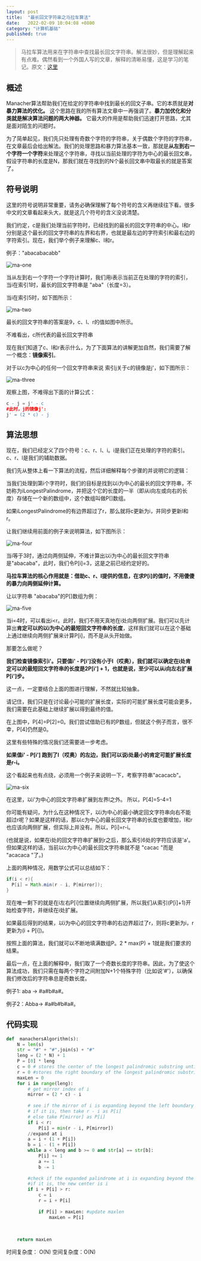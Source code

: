 ```yaml
---
layout: post
title:  "最长回文字符串之马拉车算法"
date:   2022-02-09 10:04:08 +0800
category: "计算机基础"
published: true
---
```


> 马拉车算法用来在字符串中查找最长回文字符串。解法很妙，但是理解起来有点难。偶然看到一个外国人写的文章，解释的清晰易懂，这是学习的笔记。原文：[这里](https://medium.com/hackernoon/manachers-algorithm-explained-longest-palindromic-substring-22cb27a5e96f)

## 概述

Manacher算法帮助我们在给定的字符串中找到最长的回文子串。它的本质就是**对暴力算法的优化。** 这个思路在我的所有算法文章中一再强调了。**暴力加优化和分类就是解决算法问题的两大神器。** 它最大的作用是帮助我们迅速打开思路，尤其是面对陌生的问题时。

为了简单起见，我们先只处理有奇数个字符的字符串，关于偶数个字符的字符串，在文章最后会给出解法。我们的处理思路和暴力算法基本一致，那就是**从左到右一个字符一个字符**来处理这个字符串，寻找以当前处理的字符为中心的最长回文串，假设字符串的长度是N，那我们就在寻找到的N个最长回文串中取最长的就是答案了。

## 符号说明
这里的符号说明非常重要，请务必确保理解了每个符号的含义再继续往下看。很多中文的文章看起来头大，就是这几个符号的含义没说清楚。

我们约定，c是我们处理当前字符时，已经找到的最长的回文字符串的中心。l和r分别是这个最长的回文字符串的左界和右界，也就是最左边的字符索引和最右边的字符索引。现在，我们举个例子来理解c、l和r。

例子："abacabacabb"

![ma-one](https://cdn.jsdelivr.net/gh/liwenju0/blog_pictures@main/pics/ma-one.jpeg)

当从左到右一个字符一个字符计算时，我们用i表示当前正在处理的字符的索引，当i在索引1时，最长的回文字符串是 "aba"（长度=3）。

当i在索引5时，如下图所示：

![ma-two](https://cdn.jsdelivr.net/gh/liwenju0/blog_pictures@main/pics/ma-two.jpeg)



最长的回文字符串的答案是9，c、l、r的值如图中所示。

不难看出，c所代表的最长回文字符串

现在我们知道了c、l和r表示什么，为了下面算法的讲解更加自然，我们需要了解一个概念：**镜像索引**。

对于以c为中心的任何一个回文字符串来说 索引j关于c的镜像是j'，如下图所示：

![ma-three](https://cdn.jsdelivr.net/gh/liwenju0/blog_pictures@main/pics/ma-three.jpeg)

观察上图，不难得出下面的计算公式：
```python
c - j = j' - c
#此时，j的镜像j':
j' = (2 * c) - j
```

## 算法思想

现在，我们已经定义了四个符号：c、r、l、i。i是我们正在处理的字符的索引。 c、r、l是我们的辅助数据。

我们先从整体上看一下算法的流程，然后详细解释每个步骤的并说明它的逻辑：

当我们处理到第i个字符时，我们的目标是找到以i为中心的最长的回文字符串，不妨称为iLongestPalindrome，并把这个它的长度的一半（即从i向左或向右的长度）存储在一个新的数组中，这个数组叫做P[]数组。

如果iLongestPalindrome的有边界超过了r，那么就将c更新为i，并同步更新l和r。

让我们继续用前面的例子来说明算法，如下图所示：

![ma-four](https://cdn.jsdelivr.net/gh/liwenju0/blog_pictures@main/pics/ma-four.jpeg)

当i等于3时，通过向两侧延伸，不难计算出以i为中心的最长回文字符串是"abacaba"，此时，我们令P[i]=3，这是之前已经约定好的。

**马拉车算法的核心作用就是：借助c、r、l提供的信息，在求P[i]的值时，不用傻傻的暴力向两侧延伸计算。**


让以字符串 "abacaba"的P[]数组为例：

![ma-five](https://cdn.jsdelivr.net/gh/liwenju0/blog_pictures@main/pics/ma-five.jpeg)


当i=4时，可以看出i<r。此时，我们不用天真地在i处向两侧扩展。我们可以先计算出**肯定可以的以i为中心的最短回文字符串的长度**，这样我们就可以在这个基础上通过继续向两侧扩展来计算P[i]，而不是从头开始做。

那要怎么做呢？

**我们检查镜像索引i'。只要值i' - P[i']没有小于l（哎奥），我们就可以确定在i处肯定可以的最短回文字符串的长度是2P[i'] + 1，也就是说，至少可以从i向左右扩展P[i']步。**

这一点，一定要结合上面的图进行理解，不然就比较抽象。

请记住，我们只是在讨论最小可能的扩展长度，实际的可能扩展长度可能会更多，我们需要在此基础上继续扩展以得到最终的值。

在上图中，P[4]=P[2]=0。我们尝试借助已有的P数组，但就这个例子而言，很不幸，P[4]仍然是0。

这里有些特殊的情况我们还需要进一步考虑。

**如果值i' - P[i'] 跑到了l（哎奥）的左边，我们可以说i处最小的肯定可能扩展长度是r-i。**

这个看起来也有点绕，必须用一个例子来说明一下，考察字符串"acacacb"。

![ma-six](https://cdn.jsdelivr.net/gh/liwenju0/blog_pictures@main/pics/ma-six.jpeg)


在这里，以i'为中心的回文字符串扩展到左界l之外。
所以，P[4]=5-4=1


你可能有疑问，为什么在这种情况下，以i为中心的最小确定回文字符串向右不能超过r呢？如果是这样的话，那以c为中心的最长回文字符串的长度也要增加，l和r也应该向两侧扩展，但实际上并没有。所以，P[i]=r-i。

(也就是说，如果在i处的回文字符串扩展到r之后，那么索引6处的字符应该是'a'。但如果这样的话，当前以c为中心的最长回文字符串就不是 "cacac "而是 "acacaca "了。)

上面的两种情况，用数学公式可以总结如下：

```java
if(i < r){
  P[i] = Math.min(r - i, P[mirror]);
}
```
现在唯一剩下的就是在i左右P[i]位置继续向两侧扩展，所以我们从索引(P[i]+1)开始检查字符，并继续在i处扩展。

如果最后得到的结果，以i为中心的回文字符串的右边界超过了r，则将c更新为i，r更新为(i + P[i])。

按照上面的算法，我们就可以不断地填满数组P。2 \* max(P) + 1就是我们要求的结果。

最后一点，在上面的解释中，我们取了一个奇数长度的字符串。因此，为了使这个算法成功，我们只需在每两个字符之间附加N+1个特殊字符（比如说'#'），以确保我们修改后的字符串总是奇数长度。

例子1: aba -> #a#b#a#。

例子2：Abba-> #a#b#b#a#。

## 代码实现
```python
def  manachersAlgorithm(s):
    N = len(s)
    str = "#" + "#".join(s) + "#"
    leng = (2 * N) + 1
    P = [0] * leng
    c = 0 # stores the center of the longest palindromic substring until now
    r = 0 #stores the right boundary of the longest palindromic substring until now
    maxLen = 0
    for i in range(leng):
        # get mirror index of i
        mirror = (2 * c) - i
        
        # see if the mirror of i is expanding beyond the left boundary of current longest palindrome at center c
        # if it is, then take r - i as P[i]
        # else take P[mirror] as P[i]
        if i < r:
            P[i] = min(r - i, P[mirror])
        //expand at i
        a = i + (1 + P[i])
        b = i - (1 + P[i])
        while a < leng and b >= 0 and str[a] == str[b]: 
            P[i] += 1
            a += 1
            b -= 1
        
        #check if the expanded palindrome at i is expanding beyond the right boundary of current longest palindrome at center c
        #if it is, the new center is i
        if i + P[i] > r:
            c = i
            r = i + P[i]
            
            if P[i] > maxLen: #update maxlen
                maxLen = P[i]
            
        
    
    return maxLen

```
时间复杂度： O(N)
空间复杂度：O(N)
